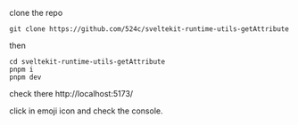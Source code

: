 clone the repo

```
git clone https://github.com/524c/sveltekit-runtime-utils-getAttribute
```

then

```
cd sveltekit-runtime-utils-getAttribute
pnpm i
pnpm dev
```

check there
http://localhost:5173/

click in emoji icon and check the console.
